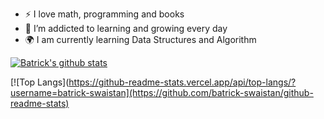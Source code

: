 - :zap: I love math, programming and books
- 🌱 I’m addicted to learning and growing every day
- :earth_africa: I am currently learning Data Structures and Algorithm



[![Batrick's github stats](https://github-readme-stats.vercel.app/api?username=batrick-swaistan&count_private=true&show_icons=true&theme=radical&hide_rank=false)](https://github.com/anuraghazra/github-readme-stats)


[![Top Langs](https://github-readme-stats.vercel.app/api/top-langs/?username=batrick-swaistan](https://github.com/batrick-swaistan/github-readme-stats)
